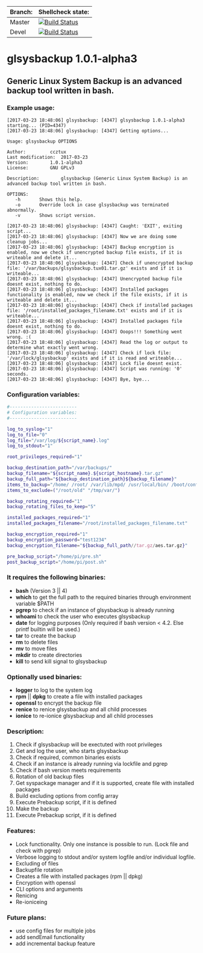 | Branch: | Shellcheck state: |
| ------------- | ------------- |
| Master | [![Build Status](https://travis-ci.org/ccztux/glsysbackup.svg?branch=master)](https://travis-ci.org/ccztux/glsysbackup) |
| Devel  | [![Build Status](https://travis-ci.org/ccztux/glsysbackup.svg?branch=devel)](https://travis-ci.org/ccztux/glsysbackup) |



# glsysbackup 1.0.1-alpha3
## Generic Linux System Backup is an advanced backup tool written in bash.



### Example usage:
```
[2017-03-23 18:48:06] glsysbackup: [4347] glsysbackup 1.0.1-alpha3 starting... (PID=4347)
[2017-03-23 18:48:06] glsysbackup: [4347] Getting options...

Usage: glsysbackup OPTIONS

Author:			ccztux
Last modification:	2017-03-23
Version:		1.0.1-alpha3
License:		GNU GPLv3

Description:		glsysbackup (Generic Linux System Backup) is an advanced backup tool written in bash.

OPTIONS:
   -h		Shows this help.
   -o		Override lock in case glsysbackup was terminated abnormally.
   -v		Shows script version.

[2017-03-23 18:48:06] glsysbackup: [4347] Caught: 'EXIT', exiting script...
[2017-03-23 18:48:06] glsysbackup: [4347] Now we are doing some cleanup jobs...
[2017-03-23 18:48:06] glsysbackup: [4347] Backup encryption is enabled, now we check if unencrypted backup file exists, if it is writeable and delete it...
[2017-03-23 18:48:06] glsysbackup: [4347] Check if unencrypted backup file: '/var/backups/glsysbackup.tux01.tar.gz' exists and if it is writeable...
[2017-03-23 18:48:06] glsysbackup: [4347] Unencrypted backup file doesnt exist, nothing to do.
[2017-03-23 18:48:06] glsysbackup: [4347] Installed packages functionality is enabled, now we check if the file exists, if it is writeable and delete it...
[2017-03-23 18:48:06] glsysbackup: [4347] Check if installed packages file: '/root/installed_packages_filename.txt' exists and if it is writeable...
[2017-03-23 18:48:06] glsysbackup: [4347] Installed packages file doesnt exist, nothing to do.
[2017-03-23 18:48:06] glsysbackup: [4347] Ooops!!! Something went wrong. :(
[2017-03-23 18:48:06] glsysbackup: [4347] Read the log or output to determine what exactly went wrong.
[2017-03-23 18:48:06] glsysbackup: [4347] Check if lock file: '/var/lock/glsysbackup' exists and if it is read and writeable...
[2017-03-23 18:48:06] glsysbackup: [4347] Lock file doesnt exist.
[2017-03-23 18:48:06] glsysbackup: [4347] Script was running: '0' seconds.
[2017-03-23 18:48:06] glsysbackup: [4347] Bye, bye...
```



### Configuration variables:
```bash
#-------------------------
# Configuration variables:
#-------------------------

log_to_syslog="1"
log_to_file="0"
log_file="/var/log/${script_name}.log"
log_to_stdout="1"

root_privileges_required="1"

backup_destination_path="/var/backups/"
backup_filename="${script_name}.${script_hostname}.tar.gz"
backup_full_path="${backup_destination_path}${backup_filename}"
items_to_backup="/home/ /root/ /var/lib/mpd/ /usr/local/bin/ /boot/config.txt"
items_to_exclude=("/root/old" "/tmp/var/")

backup_rotating_required="1"
backup_rotating_files_to_keep="5"

installed_packages_required="1"
installed_packages_filename="/root/installed_packages_filename.txt"

backup_encryption_required="1"
backup_encryption_password="test1234"
backup_encryption_filename="${backup_full_path//tar.gz/aes.tar.gz}"

pre_backup_script="/home/pi/pre.sh"
post_backup_script="/home/pi/post.sh"
```



### It requires the following binaries:
- **bash** (Version 3 || 4)
- **which** to get the full path to the required binaries through environment variable $PATH
- **pgrep** to check if an instance of glsysbackup is already running
- **whoami** to check the user who executes glsysbackup
- **date** for logging purposes (Only required if bash version < 4.2. Else printf builtin will be used.)
- **tar** to create the backup
- **rm** to delete files
- **mv** to move files
- **mkdir** to create directories
- **kill** to send kill signal to glsysbackup



### Optionally used binaries:
- **logger** to log to the system log
- **rpm** || **dpkg** to create a file with installed packages
- **openssl** to encrypt the backup file
- **renice** to renice glsysbackup and all child processes
- **ionice** to re-ionice glsysbackup and all child processes



### Description:
1. Check if glsysbackup will be exectuted with root privileges
2. Get and log the user, who starts glsysbackup
3. Check if required, common binaries exists
4. Check if an instance is already running via lockfile and pgrep
5. Check if bash version meets requirements
6. Rotation of old backup files
7. Get syspackage manager and if it is supported, create file with installed packages
8. Build excluding options from config array
9. Execute Prebackup script, if it is defined
10. Make the backup
11. Execute Prebackup script, if it is defined



### Features:
- Lock functionality. Only one instance is possible to run. (Lock file and check with pgrep)
- Verbose logging to stdout and/or system logfile and/or individual logfile.
- Excluding of files
- Backupfile rotation
- Creates a file with installed packages (rpm || dpkg)
- Encryption with openssl
- CLI options and arguments
- Renicing
- Re-ioniceing



### Future plans:
- use config files for multiple jobs
- add sendEmail functionality
- add incremental backup feature
